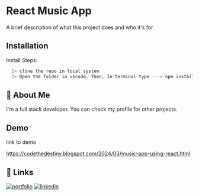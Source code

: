 
# React Music App

A brief description of what this project does and who it's for


## Installation

Install Steps: 

```bash
  1> clone the repo in local system
  2> Open the folder in vscode. Then, In terminal type ---> npm install.
```
    
## 🚀 About Me
I'm a full stack developer. You can check my profile for other projects.


## Demo

link to demo

https://codethedestiny.blogspot.com/2024/03/music-app-using-react.html
## 🔗 Links
[![portfolio](https://img.shields.io/badge/my_portfolio-000?style=for-the-badge&logo=ko-fi&logoColor=white)](https://silentvoice143.github.io/portfolio/)
[![linkedin](https://img.shields.io/badge/linkedin-0A66C2?style=for-the-badge&logo=linkedin&logoColor=white)](https://www.linkedin.com/in/satyam-kumar-550b4025a/)


